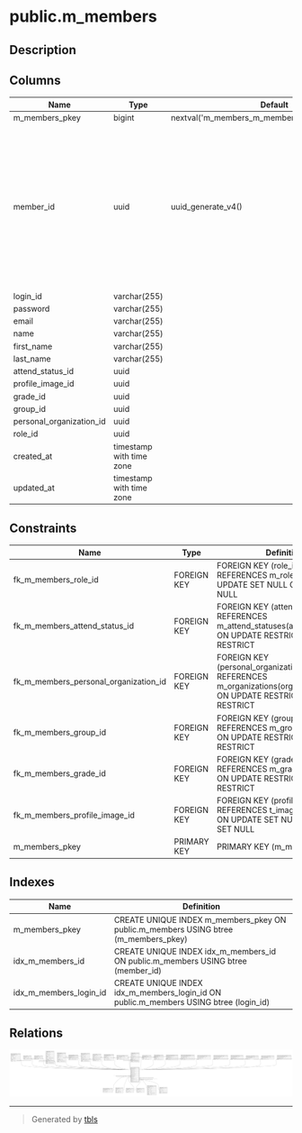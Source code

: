 # public.m_members

## Description

## Columns

| Name | Type | Default | Nullable | Children | Parents | Comment |
| ---- | ---- | ------- | -------- | -------- | ------- | ------- |
| m_members_pkey | bigint | nextval('m_members_m_members_pkey_seq'::regclass) | false |  |  |  |
| member_id | uuid | uuid_generate_v4() | false | [public.t_attachable_items](public.t_attachable_items.md) [public.m_students](public.m_students.md) [public.m_professors](public.m_professors.md) [public.t_events](public.t_events.md) [public.t_attendances](public.t_attendances.md) [public.t_lab_io_histories](public.t_lab_io_histories.md) [public.m_chat_rooms](public.m_chat_rooms.md) [public.t_messages](public.t_messages.md) [public.t_position_histories](public.t_position_histories.md) [public.m_chat_room_belongings](public.m_chat_room_belongings.md) [public.t_records](public.t_records.md) [public.t_read_receipts](public.t_read_receipts.md) [public.m_memberships](public.m_memberships.md) [public.t_chat_room_create_actions](public.t_chat_room_create_actions.md) [public.t_chat_room_update_name_actions](public.t_chat_room_update_name_actions.md) [public.t_chat_room_add_member_actions](public.t_chat_room_add_member_actions.md) [public.t_chat_room_remove_member_actions](public.t_chat_room_remove_member_actions.md) [public.t_chat_room_withdraw_actions](public.t_chat_room_withdraw_actions.md) [public.t_chat_room_added_members](public.t_chat_room_added_members.md) [public.t_chat_room_removed_members](public.t_chat_room_removed_members.md) [public.t_chat_room_delete_message_actions](public.t_chat_room_delete_message_actions.md) |  |  |
| login_id | varchar(255) |  | false |  |  |  |
| password | varchar(255) |  | false |  |  |  |
| email | varchar(255) |  | false |  |  |  |
| name | varchar(255) |  | false |  |  |  |
| first_name | varchar(255) |  | true |  |  |  |
| last_name | varchar(255) |  | true |  |  |  |
| attend_status_id | uuid |  | false |  | [public.m_attend_statuses](public.m_attend_statuses.md) |  |
| profile_image_id | uuid |  | true |  | [public.t_images](public.t_images.md) |  |
| grade_id | uuid |  | false |  | [public.m_grades](public.m_grades.md) |  |
| group_id | uuid |  | false |  | [public.m_groups](public.m_groups.md) |  |
| personal_organization_id | uuid |  | false |  | [public.m_organizations](public.m_organizations.md) |  |
| role_id | uuid |  | true |  | [public.m_roles](public.m_roles.md) |  |
| created_at | timestamp with time zone |  | false |  |  |  |
| updated_at | timestamp with time zone |  | false |  |  |  |

## Constraints

| Name | Type | Definition |
| ---- | ---- | ---------- |
| fk_m_members_role_id | FOREIGN KEY | FOREIGN KEY (role_id) REFERENCES m_roles(role_id) ON UPDATE SET NULL ON DELETE SET NULL |
| fk_m_members_attend_status_id | FOREIGN KEY | FOREIGN KEY (attend_status_id) REFERENCES m_attend_statuses(attend_status_id) ON UPDATE RESTRICT ON DELETE RESTRICT |
| fk_m_members_personal_organization_id | FOREIGN KEY | FOREIGN KEY (personal_organization_id) REFERENCES m_organizations(organization_id) ON UPDATE RESTRICT ON DELETE RESTRICT |
| fk_m_members_group_id | FOREIGN KEY | FOREIGN KEY (group_id) REFERENCES m_groups(group_id) ON UPDATE RESTRICT ON DELETE RESTRICT |
| fk_m_members_grade_id | FOREIGN KEY | FOREIGN KEY (grade_id) REFERENCES m_grades(grade_id) ON UPDATE RESTRICT ON DELETE RESTRICT |
| fk_m_members_profile_image_id | FOREIGN KEY | FOREIGN KEY (profile_image_id) REFERENCES t_images(image_id) ON UPDATE SET NULL ON DELETE SET NULL |
| m_members_pkey | PRIMARY KEY | PRIMARY KEY (m_members_pkey) |

## Indexes

| Name | Definition |
| ---- | ---------- |
| m_members_pkey | CREATE UNIQUE INDEX m_members_pkey ON public.m_members USING btree (m_members_pkey) |
| idx_m_members_id | CREATE UNIQUE INDEX idx_m_members_id ON public.m_members USING btree (member_id) |
| idx_m_members_login_id | CREATE UNIQUE INDEX idx_m_members_login_id ON public.m_members USING btree (login_id) |

## Relations

![er](public.m_members.svg)

---

> Generated by [tbls](https://github.com/k1LoW/tbls)
